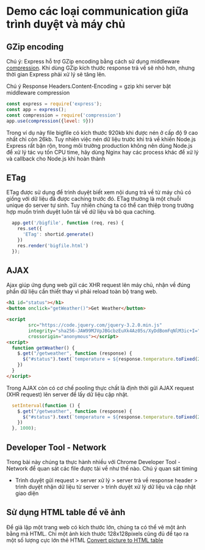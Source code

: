 # Demo các loại communication giữa trình duyệt và máy chủ

## GZip encoding
Chú ý: Express hỗ trợ GZip encoding bằng cách sử dụng middleware [compression](https://github.com/expressjs/compression). Khi dùng GZip kích thước response trả về sẽ
nhỏ hơn, nhưng thời gian Express phải xử lý sẽ tăng lên.

Chú ý Response Headers.Content-Encoding = gzip khi server bật middleware compression

```javascript
const express = require('express');
const app = express();
const compression = require('compression')
app.use(compression({level: 9}))
```
Trong ví dụ này file bigfile có kích thước 920kb khi được nén ở cấp độ 9 cao nhất chỉ còn 26kb.
Tuy nhiên việc nén dữ liệu trước khi trả về khiến Node.js Express rất bận rộn, trong môi trường production không nên dùng
Node.js để xử lý tác vụ tốn CPU time, hãy dùng Nginx hay các process khác để xử lý và callback cho Node.js khi hoàn thành

## ETag
ETag được sử dụng để trình duyệt biết xem nội dung trả về từ máy chủ có giống với dữ liệu đã được caching trước đó.
ETag thường là một chuỗi unique do server tự sinh. Tuy nhiên chúng ta có thể can thiệp trong trường hợp muốn trình duyệt
luôn tải về dữ liệu và bỏ qua caching.
```javascript
  app.get('/bigfile', function (req, res) {
    res.set({
      'ETag': shortid.generate()
    })
    res.render('bigfile.html')
  });
```

## AJAX
Ajax giúp ứng dụng web gửi các XHR request lên máy chủ, nhận về đúng phần dữ liệu cần thiết thay vì phải reload toàn bộ
trang web.
```html
<h1 id="status"></h1>
<button onclick="getWeather()">Get Weather</button>

<script
        src="https://code.jquery.com/jquery-3.2.0.min.js"
        integrity="sha256-JAW99MJVpJBGcbzEuXk4Az05s/XyDdBomFqNlM3ic+I="
        crossorigin="anonymous"></script>
<script>
  function getWeather() {
    $.get("/getweather", function (response) {
      $("#status").text(`temperature = ${response.temperature.toFixed(2)} degrees, moisture = ${response.moisture.toFixed(2)}%`)
    })
  }
</script>
```

Trong AJAX còn có cơ chế pooling thực chất là định thời gửi AJAX request (XHR request) lên server để lấy dữ liệu cập nhật.
```javascript
  setInterval(function () {
    $.get("/getweather", function (response) {
      $("#status").text(`temperature = ${response.temperature.toFixed(2)} degrees, moisture = ${response.moisture.toFixed(2)}%`)
    })
  }, 1000);
```

## Developer Tool - Network
Trong bài này chúng ta thực hành nhiều với Chrome Developer Tool - Network để quan sát các file được tải về như thế nào.
Chú ý quan sát timing

- Trình duyệt gửi request > server xử lý > server trả về response header > trình duyệt nhận dữ liệu từ server > trình duyệt xử lý dữ liệu và cập nhật giao diện

## Sử dụng HTML table để vẽ ảnh
Để giả lập một trang web có kích thước lớn, chúng ta có thể vẽ một ảnh bằng mã HTML. Chỉ một ảnh kích thước 128x128pixels
cũng đủ để tạo ra một số lượng cực lớn thẻ HTML
[Convert picture to HTML table](https://codepen.io/johndjameson/details/qcaAm)

